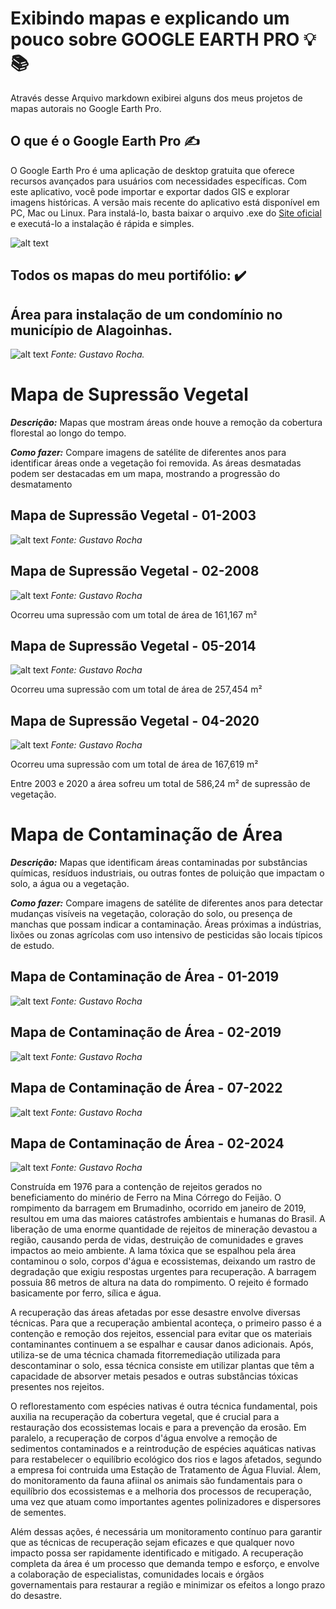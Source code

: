 # Exibindo mapas e explicando um pouco sobre GOOGLE EARTH PRO :bulb::books:
    

Através desse Arquivo markdown exibirei alguns dos meus projetos de mapas autorais no Google Earth Pro.

## O que é o Google Earth Pro :writing_hand:

O Google Earth Pro é uma aplicação de desktop gratuita que oferece recursos avançados para usuários com necessidades específicas. Com este aplicativo, você pode importar e exportar dados GIS e explorar imagens históricas. A versão mais recente do aplicativo está disponível em PC, Mac ou Linux. Para instalá-lo, basta baixar o arquivo .exe do [Site oficial](https://www.google.com/earth/about/versions/) e executá-lo a instalação é rápida e simples.
    

![alt text](Inputs/img0.8.png)


## Todos os mapas do meu portifólio: :heavy_check_mark:

## Área para instalação de um condomínio no município de Alagoinhas.

 ![alt text](Inputs/Mapa1.jpg)
 *Fonte: Gustavo Rocha.*

# Mapa de Supressão Vegetal
***Descrição:*** Mapas que mostram áreas onde houve a remoção da cobertura florestal ao longo do tempo.

***Como fazer:*** Compare imagens de satélite de diferentes anos para identificar áreas onde a vegetação foi removida. As áreas desmatadas podem ser destacadas em um mapa, mostrando a progressão do desmatamento
## Mapa de Supressão Vegetal - 01-2003

 ![alt text](<Inputs/Mapa de desmatamento - 01-2003.jpg>)
*Fonte: Gustavo Rocha*

## Mapa de Supressão Vegetal - 02-2008

![alt text](<Inputs/Mapa de desmatamento.1 - 02-2008.jpg>)
*Fonte: Gustavo Rocha*

Ocorreu uma supressão com um total de área de 161,167 m²

## Mapa de Supressão Vegetal - 05-2014

![alt text](<Inputs/Mapa de desmatamento.2 - 05-2014.jpg>)
*Fonte: Gustavo Rocha*

Ocorreu uma supressão com um total de área de 257,454 m²

## Mapa de Supressão Vegetal - 04-2020

![alt text](<Inputs/Mapa de desmatamento.3 - 04-2020.jpg>)
*Fonte: Gustavo Rocha*

Ocorreu uma supressão com um total de área de 167,619 m²

Entre 2003 e 2020 a área sofreu um total de 586,24 m² de supressão de vegetação.


# Mapa de Contaminação de Área

***Descrição:*** Mapas que identificam áreas contaminadas por substâncias químicas, resíduos industriais, ou outras fontes de poluição que impactam o solo, a água ou a vegetação.

***Como fazer:*** Compare imagens de satélite de diferentes anos para detectar mudanças visíveis na vegetação, coloração do solo, ou presença de manchas que possam indicar a contaminação. Áreas próximas a indústrias, lixões ou zonas agrícolas com uso intensivo de pesticidas são locais típicos de estudo.

## Mapa de Contaminação de Área - 01-2019
![alt text](<Inputs/Barragem de Brumadinho 01_2019.jpg>)
*Fonte: Gustavo Rocha*

## Mapa de Contaminação de Área - 02-2019
![alt text](<Inputs/Barragem de Brumadinho 02_2019.jpg>)
*Fonte: Gustavo Rocha*

## Mapa de Contaminação de Área - 07-2022
![alt text](<Inputs/Barragem de Brumadinho 07_2022.jpg>)
*Fonte: Gustavo Rocha*

## Mapa de Contaminação de Área - 02-2024
![alt text](<Inputs/Barragem de Brumadinho 02_2024.jpg>)
*Fonte: Gustavo Rocha*

Construída em 1976 para a contenção de rejeitos gerados no beneficiamento do minério de Ferro na Mina Córrego do Feijão. O rompimento da barragem em Brumadinho, ocorrido em janeiro de 2019, resultou em uma das maiores catástrofes ambientais e humanas do Brasil. A liberação de uma enorme quantidade de rejeitos de mineração devastou a região, causando perda de vidas, destruição de comunidades e graves impactos ao meio ambiente. A lama tóxica que se espalhou pela área contaminou o solo, corpos d'água e ecossistemas, deixando um rastro de degradação que exigiu respostas urgentes para recuperação. A barragem possuia 86 metros de altura na data do rompimento. O rejeito é formado basicamente por ferro, sílica e água.

A recuperação das áreas afetadas por esse desastre envolve diversas técnicas. Para que a recuperação ambiental aconteça, o primeiro passo é a contenção e remoção dos rejeitos, essencial para evitar que os materiais contaminantes continuem a se espalhar e causar danos adicionais. Após, utiliza-se de uma técnica chamada fitorremediação utilizada para descontaminar o solo, essa técnica consiste em utilizar plantas que têm a capacidade de absorver metais pesados e outras substâncias tóxicas presentes nos rejeitos.

O reflorestamento com espécies nativas é outra técnica fundamental, pois auxilia na recuperação da cobertura vegetal, que é crucial para a restauração dos ecossistemas locais e para a prevenção da erosão. Em paralelo, a recuperação de corpos d'água envolve a remoção de sedimentos contaminados e a reintrodução de espécies aquáticas nativas para restabelecer o equilíbrio ecológico dos rios e lagos afetados, segundo a empresa foi contruida uma Estação de Tratamento de Água Fluvial. Álem, do monitoramento da fauna afiinal os animais são fundamentais para o equilíbrio dos ecossistemas e a melhoria dos processos de recuperação, uma vez que atuam como importantes agentes polinizadores e dispersores de sementes.

Além dessas ações, é necessária um monitoramento contínuo para garantir que as técnicas de recuperação sejam eficazes e que qualquer novo impacto possa ser rapidamente identificado e mitigado. A recuperação completa da área é um processo que demanda tempo e esforço, e envolve a colaboração de especialistas, comunidades locais e órgãos governamentais para restaurar a região e minimizar os efeitos a longo prazo do desastre.
